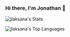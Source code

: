 ### Hi there, I'm Jonathan 👋

![jlaksana's Stats](https://github-readme-stats.vercel.app/api?username=jlaksana&theme=tokyonight&show_icons=true&hide_border=true&count_private=true)

![jlaksana's Top Languages](https://github-readme-stats.vercel.app/api/top-langs/?username=jlaksana&theme=tokyonight&show_icons=true&hide_border=true&layout=compact)

<!--
**jlaksana/jlaksana** is a ✨ _special_ ✨ repository because its `README.md` (this file) appears on your GitHub profile.

Here are some ideas to get you started:

- 🔭 I’m currently working on ...
- 🌱 I’m currently learning ...
- 👯 I’m looking to collaborate on ...
- 🤔 I’m looking for help with ...
- 💬 Ask me about ...
- 📫 How to reach me: ...
- 😄 Pronouns: ...
- ⚡ Fun fact: ...
-->
